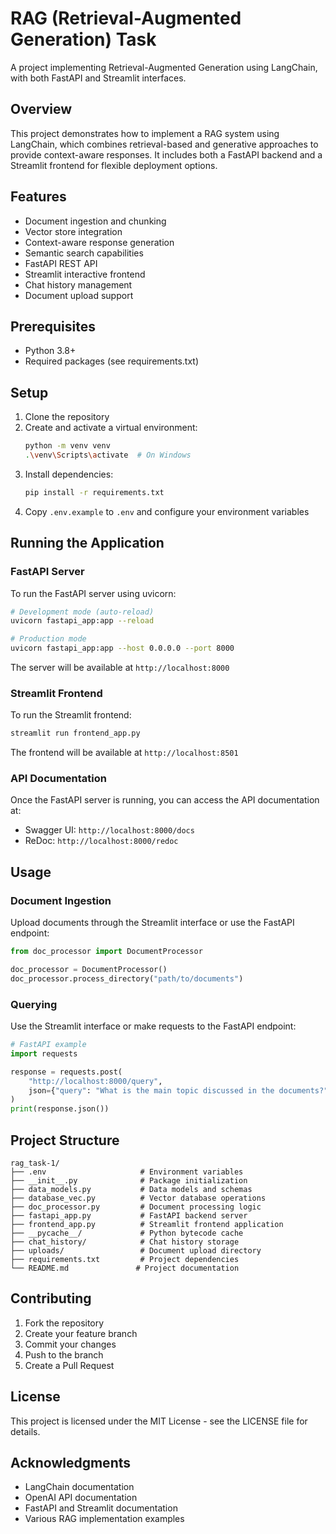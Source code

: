 # RAG (Retrieval-Augmented Generation) Task

A project implementing Retrieval-Augmented Generation using LangChain, with both FastAPI and Streamlit interfaces.

## Overview

This project demonstrates how to implement a RAG system using LangChain, which combines retrieval-based and generative approaches to provide context-aware responses. It includes both a FastAPI backend and a Streamlit frontend for flexible deployment options.

## Features

- Document ingestion and chunking
- Vector store integration
- Context-aware response generation
- Semantic search capabilities
- FastAPI REST API
- Streamlit interactive frontend
- Chat history management
- Document upload support

## Prerequisites

- Python 3.8+
- Required packages (see requirements.txt)

## Setup

1. Clone the repository
2. Create and activate a virtual environment:
   ```bash
   python -m venv venv
   .\venv\Scripts\activate  # On Windows
   ```
3. Install dependencies:
   ```bash
   pip install -r requirements.txt
   ```
4. Copy `.env.example` to `.env` and configure your environment variables

## Running the Application

### FastAPI Server

To run the FastAPI server using uvicorn:
```bash
# Development mode (auto-reload)
uvicorn fastapi_app:app --reload

# Production mode
uvicorn fastapi_app:app --host 0.0.0.0 --port 8000
```
The server will be available at `http://localhost:8000`

### Streamlit Frontend

To run the Streamlit frontend:
```bash
streamlit run frontend_app.py
```
The frontend will be available at `http://localhost:8501`

### API Documentation

Once the FastAPI server is running, you can access the API documentation at:
- Swagger UI: `http://localhost:8000/docs`
- ReDoc: `http://localhost:8000/redoc`

## Usage

### Document Ingestion

Upload documents through the Streamlit interface or use the FastAPI endpoint:
```python
from doc_processor import DocumentProcessor

doc_processor = DocumentProcessor()
doc_processor.process_directory("path/to/documents")
```

### Querying

Use the Streamlit interface or make requests to the FastAPI endpoint:
```python
# FastAPI example
import requests

response = requests.post(
    "http://localhost:8000/query",
    json={"query": "What is the main topic discussed in the documents?"}
)
print(response.json())
```

## Project Structure

```
rag_task-1/
├── .env                     # Environment variables
├── __init__.py              # Package initialization
├── data_models.py           # Data models and schemas
├── database_vec.py          # Vector database operations
├── doc_processor.py         # Document processing logic
├── fastapi_app.py           # FastAPI backend server
├── frontend_app.py          # Streamlit frontend application
├── __pycache__/             # Python bytecode cache
├── chat_history/            # Chat history storage
├── uploads/                 # Document upload directory
├── requirements.txt         # Project dependencies
└── README.md               # Project documentation
```

## Contributing

1. Fork the repository
2. Create your feature branch
3. Commit your changes
4. Push to the branch
5. Create a Pull Request

## License

This project is licensed under the MIT License - see the LICENSE file for details.

## Acknowledgments

- LangChain documentation
- OpenAI API documentation
- FastAPI and Streamlit documentation
- Various RAG implementation examples